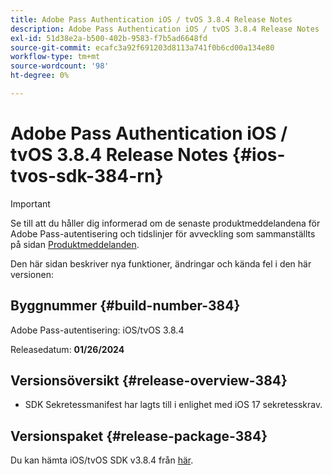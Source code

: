 ```yaml
---
title: Adobe Pass Authentication iOS / tvOS 3.8.4 Release Notes
description: Adobe Pass Authentication iOS / tvOS 3.8.4 Release Notes
exl-id: 51d38e2a-b500-402b-9583-f7b5ad6648fd
source-git-commit: ecafc3a92f691203d8113a741f0b6cd00a134e80
workflow-type: tm+mt
source-wordcount: '98'
ht-degree: 0%

---
```


# Adobe Pass Authentication iOS / tvOS 3.8.4 Release Notes {#ios-tvos-sdk-384-rn}

>[!IMPORTANT]
>
> Se till att du håller dig informerad om de senaste produktmeddelandena för Adobe Pass-autentisering och tidslinjer för avveckling som sammanställts på sidan [Produktmeddelanden](/help/authentication/product-announcements.md).

Den här sidan beskriver nya funktioner, ändringar och kända fel i den här versionen:

## Byggnummer {#build-number-384}

Adobe Pass-autentisering: iOS/tvOS 3.8.4

Releasedatum: **01/26/2024**

## Versionsöversikt {#release-overview-384}

* SDK Sekretessmanifest har lagts till i enlighet med iOS 17 sekretesskrav.

## Versionspaket {#release-package-384}

Du kan hämta iOS/tvOS SDK v3.8.4 från [här](https://tve.zendesk.com/hc/en-us/articles/204963209-iOS-tvOS-Native-AccessEnabler-Library).
